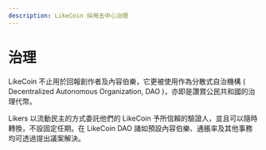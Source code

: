 ```yaml
---
description: LikeCoin 採用去中心治理
---
```


# 治理

LikeCoin 不止用於回報創作者及內容伯樂，它更被使用作為分散式自治機構 ( Decentralized Autonomous Organization, DAO )，亦即是讚賞公民共和國的治理代幣。

Likers 以流動民主的方式委託他們的 LikeCoin 予所信賴的驗證人，並且可以隨時轉換，不設固定任期。在 LikeCoin DAO 諸如預設內容伯樂、通脹率及其他事務均可透過提出議案解決。
